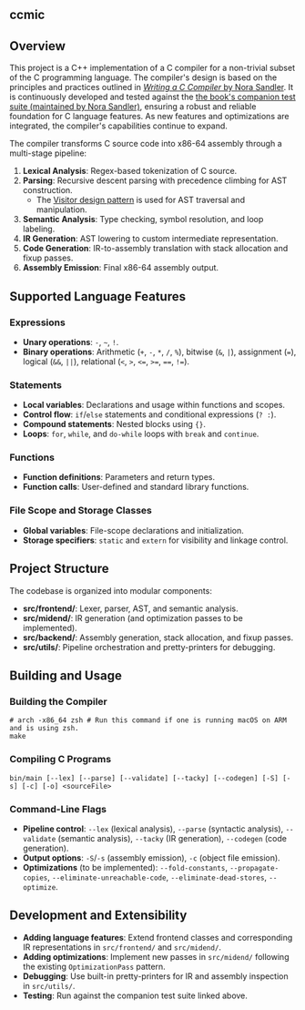 ## ccmic

## Overview
This project is a C++ implementation of a C compiler for a non-trivial subset of the C programming language. The compiler's design is based on the principles and practices outlined in [_Writing a C Compiler_ by Nora Sandler](https://nostarch.com/writing-c-compiler). It is continuously developed and tested against the [the book's companion test suite (maintained by Nora Sandler)](https://github.com/nlsandler/writing-a-c-compiler-tests.git), ensuring a robust and reliable foundation for C language features. As new features and optimizations are integrated, the compiler's capabilities continue to expand.

The compiler transforms C source code into x86-64 assembly through a multi-stage pipeline:

1. **Lexical Analysis**: Regex-based tokenization of C source.
2. **Parsing**: Recursive descent parsing with precedence climbing for AST construction.
   - The [Visitor design pattern](https://en.wikipedia.org/wiki/Visitor_pattern) is used for AST traversal and manipulation.
3. **Semantic Analysis**: Type checking, symbol resolution, and loop labeling.
4. **IR Generation**: AST lowering to custom intermediate representation.
5. **Code Generation**: IR-to-assembly translation with stack allocation and fixup passes.
6. **Assembly Emission**: Final x86-64 assembly output.

## Supported Language Features

### Expressions
- **Unary operations**: `-`, `~`, `!`.
- **Binary operations**: Arithmetic (`+`, `-`, `*`, `/`, `%`), bitwise (`&`, `|`), assignment (`=`), logical (`&&`, `||`), relational (`<`, `>`, `<=`, `>=`, `==`, `!=`).

### Statements
- **Local variables**: Declarations and usage within functions and scopes.
- **Control flow**: `if`/`else` statements and conditional expressions (`? :`).
- **Compound statements**: Nested blocks using `{}`.
- **Loops**: `for`, `while`, and `do-while` loops with `break` and `continue`.

### Functions
- **Function definitions**: Parameters and return types.
- **Function calls**: User-defined and standard library functions.

### File Scope and Storage Classes
- **Global variables**: File-scope declarations and initialization.
- **Storage specifiers**: `static` and `extern` for visibility and linkage control.

## Project Structure
The codebase is organized into modular components:
- **src/frontend/**: Lexer, parser, AST, and semantic analysis.
- **src/midend/**: IR generation (and optimization passes to be implemented).
- **src/backend/**: Assembly generation, stack allocation, and fixup passes.
- **src/utils/**: Pipeline orchestration and pretty-printers for debugging.

## Building and Usage

### Building the Compiler
```
# arch -x86_64 zsh # Run this command if one is running macOS on ARM and is using zsh.
make
```

### Compiling C Programs
```
bin/main [--lex] [--parse] [--validate] [--tacky] [--codegen] [-S] [-s] [-c] [-o] <sourceFile>
```

### Command-Line Flags
- **Pipeline control**: `--lex` (lexical analysis), `--parse` (syntactic analysis), `--validate` (semantic analysis), `--tacky` (IR generation), `--codegen` (code generation).
- **Output options**: `-S`/`-s` (assembly emission), `-c` (object file emission).
- **Optimizations** (to be implemented): `--fold-constants`, `--propagate-copies`, `--eliminate-unreachable-code`, `--eliminate-dead-stores`, `--optimize`.

## Development and Extensibility
- **Adding language features**: Extend frontend classes and corresponding IR representations in `src/frontend/` and `src/midend/`.
- **Adding optimizations**: Implement new passes in `src/midend/` following the existing `OptimizationPass` pattern.
- **Debugging**: Use built-in pretty-printers for IR and assembly inspection in `src/utils/`.
- **Testing**: Run against the companion test suite linked above.
